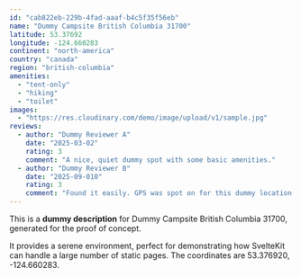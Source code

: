 ```yaml
---
id: "cab822eb-229b-4fad-aaaf-b4c5f35f56eb"
name: "Dummy Campsite British Columbia 31700"
latitude: 53.37692
longitude: -124.660283
continent: "north-america"
country: "canada"
region: "british-columbia"
amenities:
  - "tent-only"
  - "hiking"
  - "toilet"
images:
  - "https://res.cloudinary.com/demo/image/upload/v1/sample.jpg"
reviews:
  - author: "Dummy Reviewer A"
    date: "2025-03-02"
    rating: 3
    comment: "A nice, quiet dummy spot with some basic amenities."
  - author: "Dummy Reviewer B"
    date: "2025-09-010"
    rating: 3
    comment: "Found it easily. GPS was spot on for this dummy location."
---
```


This is a **dummy description** for Dummy Campsite British Columbia 31700, generated for the proof of concept.

It provides a serene environment, perfect for demonstrating how SvelteKit can handle a large number of static pages. The coordinates are 53.376920, -124.660283.

